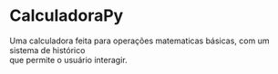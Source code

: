 # CalculadoraPy
Uma calculadora feita para operações matematicas básicas, com um sistema de histórico\
que permite o usuário interagir.
